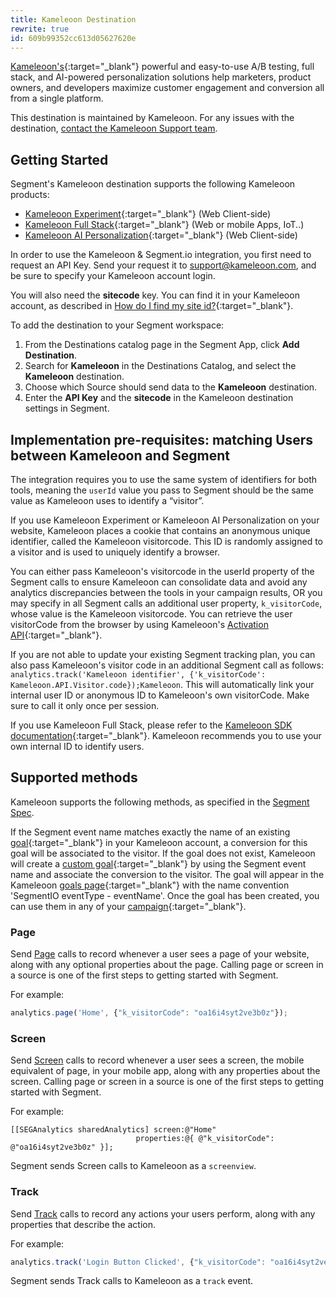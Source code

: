```yaml
---
title: Kameleoon Destination
rewrite: true
id: 609b99352cc613d05627620e
---
```

[Kameleoon's](https://kameleoon.com/en){:target="_blank"} powerful and easy-to-use A/B testing, full stack, and AI-powered personalization solutions help marketers, product owners, and developers maximize customer engagement and conversion all from a single platform.

This destination is maintained by Kameleoon. For any issues with the destination, [contact the Kameleoon Support team](mailto:support@kameleoon.com).


## Getting Started



Segment's Kameleoon destination supports the following Kameleoon products:
* [Kameleoon Experiment](https://www.kameleoon.com/en/platform/ab-testing-client-side){:target="_blank"} (Web Client-side)
* [Kameleoon Full Stack](https://www.kameleoon.com/en/platform/ab-testing-full-stack){:target="_blank"} (Web or mobile Apps, IoT..)
* [Kameleoon AI Personalization](https://www.kameleoon.com/en/platform/personalization){:target="_blank"} (Web Client-side)


In order to use the Kameleoon & Segment.io integration, you first need to request an API Key. Send your request it to [support@kameleoon.com](mailto:support@kameleoon.com), and be sure to specify your Kameleoon account login.

You will also need the **sitecode** key. You can find it in your Kameleoon account, as described in [How do I find my site id?](https://help.kameleoon.com/question/how-do-i-find-my-site-id/){:target="_blank"}.

To add the destination to your Segment workspace:

1. From the Destinations catalog page in the Segment App, click **Add Destination**.
2. Search for **Kameleoon** in the Destinations Catalog, and select the **Kameleoon** destination.
3. Choose which Source should send data to the **Kameleoon** destination.
4. Enter the **API Key** and the **sitecode** in the Kameleoon destination settings in Segment.

## Implementation pre-requisites: matching Users between Kameleoon and Segment

The integration requires you to use the same system of identifiers for both tools, meaning the `userId` value you pass to Segment should be the same value as Kameleoon uses to identify a “visitor”.

If you use Kameleoon Experiment or Kameleoon AI Personalization on your website, Kameleoon places a cookie that contains an anonymous unique identifier, called the Kameleoon visitorcode. This ID is randomly assigned to a visitor and is used to uniquely identify a browser.

You can either pass Kameleoon's visitorcode in the userId property of the Segment calls to ensure Kameleoon can consolidate data and avoid any analytics discrepancies between the tools in your campaign results, OR you may specify in all Segment calls an additional user property, `k_visitorCode`, whose value is the Kameleoon visitorcode. You can retrieve the user visitorCode from the browser by using Kameleoon's [Activation API](https://developers.kameleoon.com/activation-api.html#visitor){:target="_blank"}.

If you are not able to update your existing Segment tracking plan, you can also pass Kameleoon's visitor code in an additional Segment call as follows: `analytics.track('Kameleoon identifier', {'k_visitorCode': Kameleoon.API.Visitor.code});Kameleoon`. This will automatically link your internal user ID or anonymous ID to Kameleoon's own visitorCode. Make sure to call it only once per session.

If you use Kameleoon Full Stack, please refer to the [Kameleoon SDK documentation](https://developers.kameleoon.com/sdks-overview.html){:target="_blank"}. Kameleoon recommends you to use your own internal ID to identify users.

## Supported methods

Kameleoon supports the following methods, as specified in the [Segment Spec](/docs/connections/spec).


If the Segment event name matches exactly the name of an existing [goal](https://help.kameleoon.com/create-new-goal/){:target="_blank"} in your Kameleoon account, a conversion for this goal will be associated to the visitor. If the goal does not exist, Kameleoon will create a [custom goal](https://help.kameleoon.com/create-new-goal/#Custom_goal){:target="_blank"} by using the Segment event name and associate the conversion to the visitor. The goal will appear in the Kameleoon [goals page](https://help.kameleoon.com/manage-goals/){:target="_blank"} with the name convention 'SegmentIO eventType - eventName'. Once the goal has been created, you can use them in any of your [campaign](https://help.kameleoon.com/set-up-goal-campaign/){:target="_blank"}.


### Page

Send [Page](/docs/connections/spec/page/) calls to record whenever a user sees a page of your website, along with any optional properties about the page. Calling page or screen in a source is one of the first steps to getting started with Segment.

For example:

```js
analytics.page('Home', {"k_visitorCode": "oa16i4syt2ve3b0z"});
```


### Screen

Send [Screen](/docs/connections/spec/screen/) calls to record whenever a user sees a screen, the mobile equivalent of page, in your mobile app, along with any properties about the screen. Calling page or screen in a source is one of the first steps to getting started with Segment.

For example:

```obj-c
[[SEGAnalytics sharedAnalytics] screen:@"Home"
                            properties:@{ @"k_visitorCode": @"oa16i4syt2ve3b0z" }];
```

Segment sends Screen calls to Kameleoon as a `screenview`.


### Track

Send [Track](/docs/connections/spec/track/) calls to record any actions your users perform, along with any properties that describe the action.

For example:

```js
analytics.track('Login Button Clicked', {"k_visitorCode": "oa16i4syt2ve3b0z"});
```

Segment sends Track calls to Kameleoon as a `track` event.
